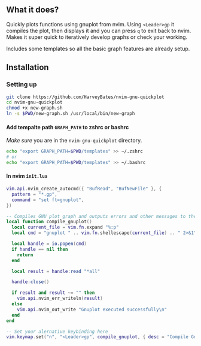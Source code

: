 ## What it does?

Quickly plots functions using gnuplot from nvim. Using `<Leader>gp` it compiles the plot, then displays it and you 
can press `q` to exit back to nvim. Makes it super quick to iteratively develop graphs or check your working.

Includes some templates so all the basic graph features are already setup.

## Installation

### Setting up
```bash
git clone https://github.com/HarveyBates/nvim-gnu-quickplot
cd nvim-gnu-quickplot
chmod +x new-graph.sh
ln -s $PWD/new-graph.sh /usr/local/bin/new-graph
```

#### Add tempalte path `GRAPH_PATH` to zshrc or bashrc
*Make sure* you are in the `nvim-gnu-quickplot` directory.
```bash
echo "export GRAPH_PATH=$PWD/templates" >> ~/.zshrc
# or
echo "export GRAPH_PATH=$PWD/templates" >> ~/.bashrc
```

#### In nvim `init.lua`
```lua
vim.api.nvim_create_autocmd({ "BufRead", "BufNewFile" }, {
  pattern = "*.gp",
  command = "set ft=gnuplot",
})

-- Compiles GNU plot graph and outputs errors and other messages to the status bar
local function compile_gnuplot()
  local current_file = vim.fn.expand "%:p"
  local cmd = "gnuplot " .. vim.fn.shellescape(current_file) .. " 2>&1"

  local handle = io.popen(cmd)
  if handle == nil then
    return
  end

  local result = handle:read "*all"

  handle:close()

  if result and result ~= "" then
    vim.api.nvim_err_writeln(result)
  else
    vim.api.nvim_out_write "Gnuplot executed successfully\n"
  end
end

-- Set your alernative keybinding here
vim.keymap.set("n", "<Leader>gp", compile_gnuplot, { desc = "Compile Gnuplot script" })

```
